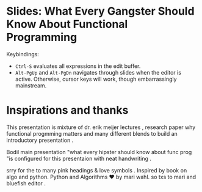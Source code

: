 Slides: What Every Gangster Should Know About Functional Programming
===================================================================

Keybindings:

* `Ctrl-S` evaluates all expressions in the edit buffer.
* `Alt-PgUp` and `Alt-PgDn` navigates through slides when the editor is active. Otherwise, cursor keys will work, though embarrassingly mainstream.

Inspirations and thanks 
====================================================================

This presentation is mixture of dr. erik meijer lectures ,
research paper why functional progmming matters and many different
blends to build an introductory presentation .

Bodil main presentation "what every hipster should know about func
prog "is configured for this presentaion with neat handwriting .

srry for the to many pink headings & love symbols  . Inspired
by book on algo and python.
   Python and Algorithms ♥
 by mari wahl.
 so txs to mari and bluefish editor .
